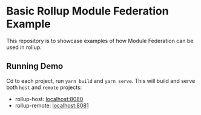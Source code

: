 # Basic Rollup Module Federation Example

This repository is to showcase examples of how Module Federation can be used in rollup.

## Running Demo
Cd to each project, run `yarn build` and `yarn serve`. This will build and serve both `host` and `remote` projects:
- rollup-host: [localhost:8080](http://localhost:8080/)
- rollup-remote: [localhost:8081](http://localhost:8081/)